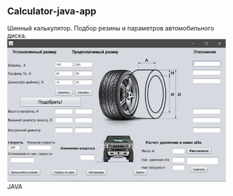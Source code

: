 ## Calculator-java-app
Шинный калькулятор. Подбор резины и параметров автомобильного диска.
![Image alt](https://github.com/Art4GR/Calculator-java-app/blob/master/Calculator_Mainpage.png)
JAVA
